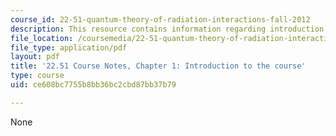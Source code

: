```yaml
---
course_id: 22-51-quantum-theory-of-radiation-interactions-fall-2012
description: This resource contains information regarding introduction to the course.
file_location: /coursemedia/22-51-quantum-theory-of-radiation-interactions-fall-2012/ce608bc7755b8bb36bc2cbd87bb37b79_MIT22_51F12_Ch1.pdf
file_type: application/pdf
layout: pdf
title: '22.51 Course Notes, Chapter 1: Introduction to the course'
type: course
uid: ce608bc7755b8bb36bc2cbd87bb37b79

---
```

None